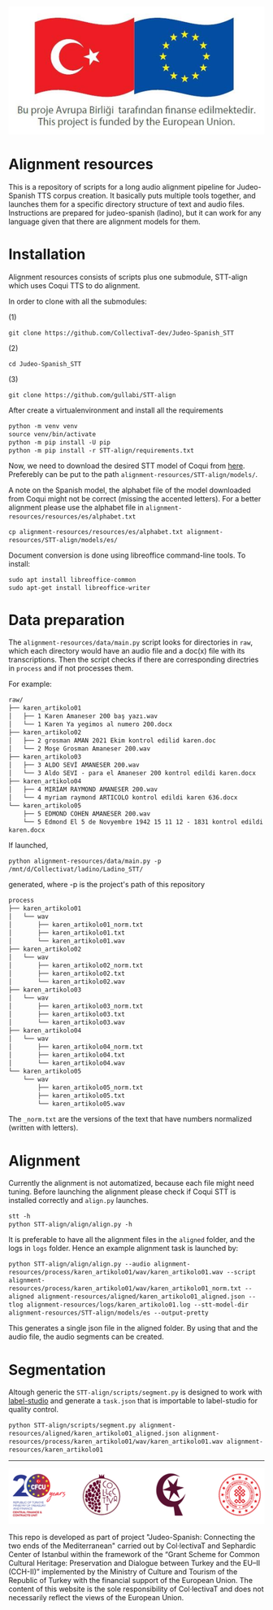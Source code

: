 <p align="center"><img src="https://raw.githubusercontent.com/CollectivaT-dev/Espanyol-Ladino-Translation/master/img/ab-tr.jpg"></p>

# Alignment resources
This is a repository of scripts for a long audio alignment pipeline for Judeo-Spanish TTS corpus creation. It
basically puts multiple tools together, and launches them for a specific
directory structure of text and audio files. Instructions are prepared for
judeo-spanish (ladino), but it can work for any language given that there are
alignment models for them.

# Installation
Alignment resources consists of scripts plus one submodule, STT-align which
uses Coqui TTS to do alignment. 

In order to clone with all the submodules:

(1)
```
git clone https://github.com/CollectivaT-dev/Judeo-Spanish_STT
```

(2)
```
cd Judeo-Spanish_STT
```

(3)
```
git clone https://github.com/gullabi/STT-align
```

After create a virtualenvironment and install all the requirements
```
python -m venv venv
source venv/bin/activate
python -m pip install -U pip
python -m pip install -r STT-align/requirements.txt
```

Now, we need to download the desired STT model of Coqui from
[here](https://coqui.ai/models). Preferebly can be put to the path
`alignment-resources/STT-align/models/`.


A note on the Spanish model, the alphabet file of the model downloaded from
Coqui might not be correct (missing the accented letters). For a better
alignment please use the alphabet file in `alignment-resources/resources/es/alphabet.txt`

```
cp alignment-resources/resources/es/alphabet.txt alignment-resources/STT-align/models/es/
```

Document conversion is done using libreoffice command-line tools. To install:

```
sudo apt install libreoffice-common
sudo apt-get install libreoffice-writer
```

# Data preparation
The `alignment-resources/data/main.py` script looks for directories in `raw`, which each
directory would have an audio file and a doc(x) file with its transcriptions.
Then the script checks if there are corresponding directries in `process` and
if not processes them. 

For example:
```
raw/
├── karen_artikolo01
│   ├── 1 Karen Amaneser 200 baş yazı.wav
│   └── 1 Karen Ya yegimos al numero 200.docx
├── karen_artikolo02
│   ├── 2 grosman AMAN 2021 Ekim kontrol edilid karen.doc
│   └── 2 Moşe Grosman Amaneser 200.wav
├── karen_artikolo03
│   ├── 3 ALDO SEVİ AMANESER 200.wav
│   └── 3 Aldo SEVI - para el Amaneser 200 kontrol edildi karen.docx
├── karen_artikolo04
│   ├── 4 MIRIAM RAYMOND AMANESER 200.wav
│   └── 4 myriam raymond ARTICOLO kontrol edildi karen 636.docx
└── karen_artikolo05
    ├── 5 EDMOND COHEN AMANESER 200.wav
    └── 5 Edmond El 5 de Novyembre 1942 15 11 12 - 1831 kontrol edildi karen.docx
```

If launched,

```
python alignment-resources/data/main.py -p /mnt/d/Collectivat/ladino/Ladino_STT/
```

generated, where -p is the project's path of this repository

```
process
├── karen_artikolo01
│   └── wav
│       ├── karen_artikolo01_norm.txt
│       ├── karen_artikolo01.txt
│       └── karen_artikolo01.wav
├── karen_artikolo02
│   └── wav
│       ├── karen_artikolo02_norm.txt
│       ├── karen_artikolo02.txt
│       └── karen_artikolo02.wav
├── karen_artikolo03
│   └── wav
│       ├── karen_artikolo03_norm.txt
│       ├── karen_artikolo03.txt
│       └── karen_artikolo03.wav
├── karen_artikolo04
│   └── wav
│       ├── karen_artikolo04_norm.txt
│       ├── karen_artikolo04.txt
│       └── karen_artikolo04.wav
└── karen_artikolo05
    └── wav
        ├── karen_artikolo05_norm.txt
        ├── karen_artikolo05.txt
        └── karen_artikolo05.wav
```
The `_norm.txt` are the versions of the text that have numbers normalized
(written with letters). 

# Alignment
Currently the alignment is not automatized, because each file might need
tuning. Before launching the alignment please check if Coqui STT is installed
correctly and `align.py` launches.

```
stt -h
python STT-align/align/align.py -h
```

It is preferable to have all the alignment files in the `aligned` folder, and the logs in `logs` folder. Hence an example alignment task is launched by:

```
python STT-align/align/align.py --audio alignment-resources/process/karen_artikolo01/wav/karen_artikolo01.wav --script alignment-resources/process/karen_artikolo01/wav/karen_artikolo01_norm.txt --aligned alignment-resources/aligned/karen_artikolo01_aligned.json --tlog alignment-resources/logs/karen_artikolo01.log --stt-model-dir alignment-resources/STT-align/models/es --output-pretty
```

This generates a single json file in the aligned folder. By using that and the audio file, the audio segments can be created.

# Segmentation

Altough generic the `STT-align/scripts/segment.py` is designed to work with [label-studio](https://github.com/heartexlabs/label-studio) and generate a `task.json` that is importable to label-studio for quality control. 

```
python STT-align/scripts/segment.py alignment-resources/aligned/karen_artikolo01_aligned.json alignment-resources/process/karen_artikolo01/wav/karen_artikolo01.wav alignment-resources/karen_artikolo01
```
 
---

<p align="center"><img src="https://raw.githubusercontent.com/CollectivaT-dev/judeo-espanyol-resources/main/img/logos.png"></p>

This repo is developed as part of project "Judeo-Spanish: Connecting the two ends of the Mediterranean" carried out by Col·lectivaT and Sephardic Center of Istanbul within the framework of the “Grant Scheme for Common Cultural Heritage: Preservation and Dialogue between Turkey and the EU–II (CCH-II)” implemented by the Ministry of Culture and Tourism of the Republic of Turkey with the financial support of the European Union. The content of this website is the sole responsibility of Col·lectivaT and does not necessarily reflect the views of the European Union. 

